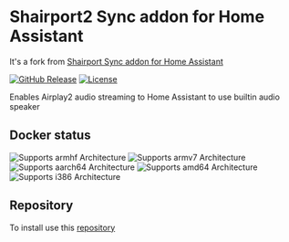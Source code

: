# Shairport2 Sync addon for Home Assistant

It's a fork from [Shairport Sync addon for Home Assistant](https://github.com/v3rm0n/addon-shairport-sync)

[![GitHub Release][releases-shield]][releases]
[![License][license-shield]](LICENSE)

Enables Airplay2 audio streaming to Home Assistant to use builtin audio speaker

## Docker status

![Supports armhf Architecture][armhf-shield]
![Supports armv7 Architecture][armv7-shield]
![Supports aarch64 Architecture][aarch64-shield]
![Supports amd64 Architecture][amd64-shield]
![Supports i386 Architecture][i386-shield]

## Repository

To install use this [repository](https://github.com/cocochristmas/hassio)

[aarch64-shield]: https://img.shields.io/badge/architecture-aarch64-blue.svg
[armhf-shield]: https://img.shields.io/badge/architecture-armhf-blue.svg
[armv7-shield]: https://img.shields.io/badge/architecture-armv7-blue.svg
[amd64-shield]: https://img.shields.io/badge/architecture-amd64-blue.svg
[i386-shield]: https://img.shields.io/badge/architecture-i386-blue.svg
[license-shield]: https://img.shields.io/github/license/cocochristmas/addon-shairport2-sync.svg
[pulls-shield]: https://img.shields.io/docker/pulls/cocochristmas/shairport2-sync.svg
[releases-shield]: https://img.shields.io/github/release/cocochristmas/addon-shairport2-sync.svg
[releases]: https://github.com/cocochristmas/addon-shairport2-sync/releases
